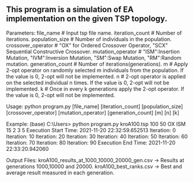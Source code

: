 ## This program is a simulation of EA implementation on the given TSP topology. 


Parameters:
file_name          # Input tsp file name.
iteration_count    # Number of iterations.
population_size    # Number of individuals in the population.
crossover_operator # "OX" for Ordered Crossover Operator, "SCX" Sequential Constructive Crossover.
mutation_operator  # "ISM":Insertion Mutation, "IVM":Inversion Mutation, "SM":Swap Mutation, "RM":Random mutation.
generation_count   # Number of iterations(generations).
m                  # Apply 2-opt operator on randomly selected m individuals from the population. If the value is 0, 2-opt will not be implemented.
n                  # 2-opt operator is applied on the selected individual n times. If the value is 0, 2-opt will not be implemented. 
k                  # Once in every k generations apply the 2-opt operator. If the value is 0, 2-opt will not be implemented.



Usage:
python program.py [file_name] [iteration_count] [population_size] [crossover_operator] [mutation_operator] [generation_count] [m] [n] [k]



Example:
(base) C:\Users> python program.py kroA100.tsp 100 50 OX ISM 15 2 3 5
Execution Start Time: 2021-11-20 22:32:59.652513
Iteration: 0
Iteration: 10
Iteration: 20
Iteration: 30
Iteration: 40
Iteration: 50
Iteration: 60
Iteration: 70
Iteration: 80
Iteration: 90
Execution End Time: 2021-11-20 22:33:20.942060

Output Files:
kroA100_results_at_1000_10000_20000_gen.csv     -> Results at generations 1000,10000 and 20000.
kroA100_best_ranks.csv                          -> Best and average result measured in each generation. 
